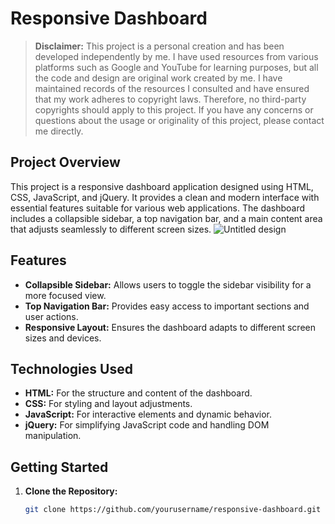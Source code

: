 # Responsive Dashboard

> **Disclaimer:** This project is a personal creation and has been developed independently by me. I have used resources from various platforms such as Google and YouTube for learning purposes, but all the code and design are original work created by me. I have maintained records of the resources I consulted and have ensured that my work adheres to copyright laws. Therefore, no third-party copyrights should apply to this project. If you have any concerns or questions about the usage or originality of this project, please contact me directly.

## Project Overview

This project is a responsive dashboard application designed using HTML, CSS, JavaScript, and jQuery. It provides a clean and modern interface with essential features suitable for various web applications. The dashboard includes a collapsible sidebar, a top navigation bar, and a main content area that adjusts seamlessly to different screen sizes.
![Untitled design](https://github.com/user-attachments/assets/568597d1-201f-4651-8bd7-1dab7f6625e9)


## Features

- **Collapsible Sidebar:** Allows users to toggle the sidebar visibility for a more focused view.
- **Top Navigation Bar:** Provides easy access to important sections and user actions.
- **Responsive Layout:** Ensures the dashboard adapts to different screen sizes and devices.

## Technologies Used

- **HTML:** For the structure and content of the dashboard.
- **CSS:** For styling and layout adjustments.
- **JavaScript:** For interactive elements and dynamic behavior.
- **jQuery:** For simplifying JavaScript code and handling DOM manipulation.

## Getting Started

1. **Clone the Repository:**
   ```bash
   git clone https://github.com/yourusername/responsive-dashboard.git
